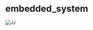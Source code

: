 # embedded_system

![JJ](https://user-images.githubusercontent.com/77392769/150213288-1d468784-25bb-448d-8827-183f61399e22.png)
